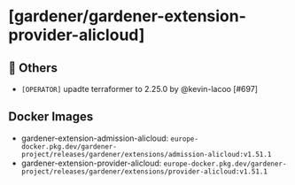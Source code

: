 # [gardener/gardener-extension-provider-alicloud]

## 🏃 Others

- `[OPERATOR]` upadte terraformer to 2.25.0 by @kevin-lacoo [#697]

## Docker Images
- gardener-extension-admission-alicloud: `europe-docker.pkg.dev/gardener-project/releases/gardener/extensions/admission-alicloud:v1.51.1`
- gardener-extension-provider-alicloud: `europe-docker.pkg.dev/gardener-project/releases/gardener/extensions/provider-alicloud:v1.51.1`
